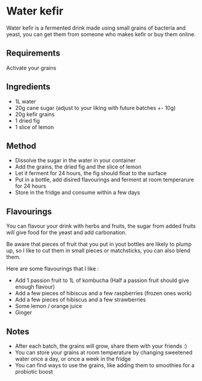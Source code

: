 # Water kefir
Water kefir is a fermented drink made using small grains of bacteria and yeast, you can get them from someone who makes kefir or buy them online.

## Requirements
Activate your grains


## Ingredients
- 1L water
- 20g cane sugar (adjust to your liking with future batches +- 10g)
- 20g kefir grains
- 1 dried fig
- 1 slice of lemon

## Method
- Dissolve the sugar in the water in your container
- Add the grains, the dried fig and the slice of lemon
- Let it ferment for 24 hours, the fig should float to the surface
- Put in a bottle, add disired flavourings and ferment at room temperarure for 24 hours
- Store in the fridge and consume within a few days

## Flavourings
You can flavour your drink with herbs and fruits, the sugar from added fruits will give food for the yeast and add carbonation.  

Be aware that pieces of fruit that you put in yout bottles are likely to plump up, so I like to cut them in small pieces or matchsticks, you can also blend them.  

Here are some flavourings that I like :
- Add 1 passion fruit to 1L of kombucha (Half a passion fruit should give enough flavour)
- Add a few pieces of hibiscus and a few raspberries (frozen ones work)
- Add a few pieces of hibiscus and a few strawberries
- Some lemon / orange juice
- Ginger

## Notes
- After each batch, the grains will grow, share them with your friends :)
- You can store your grains at room temperature by changing sweetened water once a day, or once a week in the fridge
- You can find ways to use the grains, like adding them to smoothies for a probiotic boost